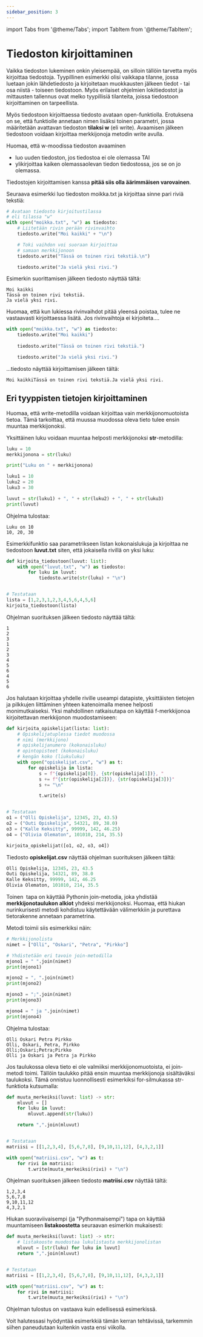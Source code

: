 ```yaml
---
sidebar_position: 3
---
```

import Tabs from '@theme/Tabs';
import TabItem from '@theme/TabItem';


# Tiedoston kirjoittaminen

Vaikka tiedoston lukeminen onkin yleisempää, on silloin tällöin tarvetta myös kirjoittaa tiedostoja. Tyypillinen esimerkki olisi vaikkapa tilanne, jossa luetaan jokin lähdetiedosto ja kirjoitetaan muokkausten jälkeen tiedot - tai osa niistä - toiseen tiedostoon. Myös erilaiset ohjelmien lokitiedostot ja mittausten tallennus ovat melko tyypillisiä tilanteita, joissa tiedostoon kirjoittaminen on tarpeellista.

Myös tiedostoon kirjoittaessa tiedosto avataan open-funktiolla. Erotuksena on se, että funktiolle annetaan nimen lisäksi toinen parametri, jossa määritetään avattavan tiedoston **tilaksi w** (eli write). Avaamisen jälkeen tiedostoon voidaan kirjoittaa merkkijonoja metodin write avulla.

Huomaa, että w-moodissa tiedoston avaaminen

- luo uuden tiedoston, jos tiedostoa ei ole olemassa TAI
- ylikirjoittaa kaiken olemassaolevan tiedon tiedostossa, jos se on jo olemassa.

Tiedostojen kirjoittamisen kanssa **pitää siis olla äärimmäisen varovainen**.

Seuraava esimerkki luo tiedoston moikka.txt ja kirjoittaa sinne pari riviä tekstiä:

```python 
# Avataan tiedosto kirjoitustilassa
# eli tilassa "w"
with open("moikka.txt", "w") as tiedosto:
    # Liitetään rivin perään rivinvaihto
    tiedosto.write("Moi kaikki" + "\n")

    # Toki vaihdon voi suoraan kirjoittaa
    # samaan merkkijonoon
    tiedosto.write("Tässä on toinen rivi tekstiä.\n")

    tiedosto.write("Ja vielä yksi rivi.")
 ```

Esimerkin suorittamisen jälkeen tiedosto näyttää tältä:

```
Moi kaikki
Tässä on toinen rivi tekstiä.
Ja vielä yksi rivi.
 ```

Huomaa, että kun lukiessa rivinvaihdot pitää yleensä poistaa, tulee ne vastaavasti kirjoittaessa lisätä. Jos rivinvaihtoja ei kirjoiteta….

```python 
with open("moikka.txt", "w") as tiedosto:
    tiedosto.write("Moi kaikki")
    
    tiedosto.write("Tässä on toinen rivi tekstiä.")

    tiedosto.write("Ja vielä yksi rivi.")
 ```

...tiedosto näyttää kirjoittamisen jälkeen tältä:

``` 
Moi kaikkiTässä on toinen rivi tekstiä.Ja vielä yksi rivi.
 ```

## Eri tyyppisten tietojen kirjoittaminen

Huomaa, että write-metodilla voidaan kirjoittaa vain merkkijonomuotoista tietoa. Tämä tarkoittaa, että muussa muodossa oleva tieto tulee ensin muuntaa merkkijonoksi.

Yksittäinen luku voidaan muuntaa helposti merkkijonoksi **str**-metodilla:

```python 
luku = 10
merkkijonona = str(luku)

print("Luku on " + merkkijonona)

luku1 = 10
luku2 = 20
luku3 = 30

luvut = str(luku1) + ", " + str(luku2) + ", " + str(luku3)
print(luvut)
 ```

Ohjelma tulostaa:
```
Luku on 10
10, 20, 30
 ```

Esimerkkifunktio saa parametrikseen listan kokonaislukuja ja kirjoittaa ne tiedostoon **luvut.txt** siten, että jokaisella rivillä on yksi luku:

```python 
def kirjoita_tiedostoon(luvut: list):
    with open("luvut.txt", "w") as tiedosto:
        for luku in luvut:
            tiedosto.write(str(luku) + "\n")


# Testataan
lista = [1,2,3,1,2,3,4,5,6,4,5,6]
kirjoita_tiedostoon(lista)
 ```

Ohjelman suorituksen jälkeen tiedosto näyttää tältä:

``` 
1
2
3
1
2
3
4
5
6
4
5
6
 ```

Jos halutaan kirjoittaa yhdelle riville useampi datapiste, yksittäisten tietojen ja pilkkujen liittäminen yhteen katenoimalla menee helposti monimutkaiseksi. Yksi mahdollinen ratkaisutapa on käyttää f-merkkijonoa kirjoitettavan merkkijonon muodostamiseen:

```python 
def kirjoita_opiskelijat(lista: list):
    # Opiskelijatuplessa tiedot muodossa
    # nimi (merkkijono)
    # opiskelijanumero (kokonaisluku)
    # opintopisteet (kokonaisluku)
    # kengän koko (liukuluku)
    with open("opiskelijat.csv", "w") as t:
        for opiskelija in lista:
            s = f"{opiskelija[0]}, {str(opiskelija[1])}, "
            s += f"{str(opiskelija[2])}, {str(opiskelija[3])}"
            s += "\n"

            t.write(s)


# Testataan
o1 = ("Olli Opiskelija", 12345, 23, 43.5)
o2 = ("Outi Opiskelija", 54321, 89, 38.0)
o3 = ("Kalle Keksitty", 99999, 142, 46.25)
o4 = ("Olivia Olematon", 101010, 214, 35.5)

kirjoita_opiskelijat([o1, o2, o3, o4])
 ```

Tiedosto **opiskelijat.csv** näyttää ohjelman suorituksen jälkeen tältä:
```python 
Olli Opiskelija, 12345, 23, 43.5
Outi Opiskelija, 54321, 89, 38.0
Kalle Keksitty, 99999, 142, 46.25
Olivia Olematon, 101010, 214, 35.5
 ```

Toinen  tapa on käyttää Pythonin join-metodia, joka yhdistää **merkkijonotaulukon alkiot** yhdeksi merkkijonoksi. Huomaa, että hiukan nurinkurisesti metodi kohdistuu käytettävään välimerkkiin ja purettava tietorakenne annetaan parametrina.

Metodi toimii siis esimerkiksi näin:
```python 
# Merkkijonolista
nimet = ["Olli", "Oskari", "Petra", "Pirkko"]

# Yhdistetään eri tavoin join-metodilla
mjono1 = " ".join(nimet)
print(mjono1)

mjono2 = ", ".join(nimet)
print(mjono2)

mjono3 = ";".join(nimet)
print(mjono3)

mjono4 = " ja ".join(nimet)
print(mjono4)
 ```

Ohjelma tulostaa:
```
Olli Oskari Petra Pirkko
Olli, Oskari, Petra, Pirkko
Olli;Oskari;Petra;Pirkko
Olli ja Oskari ja Petra ja Pirkko
 ```

Jos taulukossa oleva tieto ei ole valmiiksi merkkijonomuotoista, ei join-metodi toimi. Tällöin taulukko pitää ensin muuntaa merkkijonoja sisältäväksi taulukoksi. Tämä onnistuu luonnollisesti esimerkiksi for-silmukassa str-funktiota kutsumalla:

```python 
def muuta_merkeiksi(luvut: list) -> str:
    mluvut = []
    for luku in luvut:
        mluvut.append(str(luku))

    return ",".join(mluvut)


# Testataan
matriisi = [[1,2,3,4], [5,6,7,8], [9,10,11,12], [4,3,2,1]]

with open("matriisi.csv", "w") as t:
    for rivi in matriisi:
        t.write(muuta_merkeiksi(rivi) + "\n")
 ```

Ohjelman suorituksen jälkeen tiedosto **matriisi.csv** näyttää tältä:
```
1,2,3,4
5,6,7,8
9,10,11,12
4,3,2,1
 ```

Hiukan suoraviivaisempi (ja "Pythonmaisempi") tapa on käyttää muuntamiseen **listakoostetta** seuraavan esimerkin mukaisesti:

```python 
def muuta_merkeiksi(luvut: list) -> str:
    # listakooste muodostaa lukulistasta merkkijonolistan
    mluvut = [str(luku) for luku in luvut]
    return ",".join(mluvut)


# Testataan
matriisi = [[1,2,3,4], [5,6,7,8], [9,10,11,12], [4,3,2,1]]

with open("matriisi.csv", "w") as t:
    for rivi in matriisi:
        t.write(muuta_merkeiksi(rivi) + "\n")
 ```
Ohjelman tulostus on vastaava kuin edellisessä esimerkissä.

Voit halutessasi hyödyntää esimerkkiä tämän kerran tehtävissä, tarkemmin siihen paneudutaan kuitenkin vasta ensi viikolla.